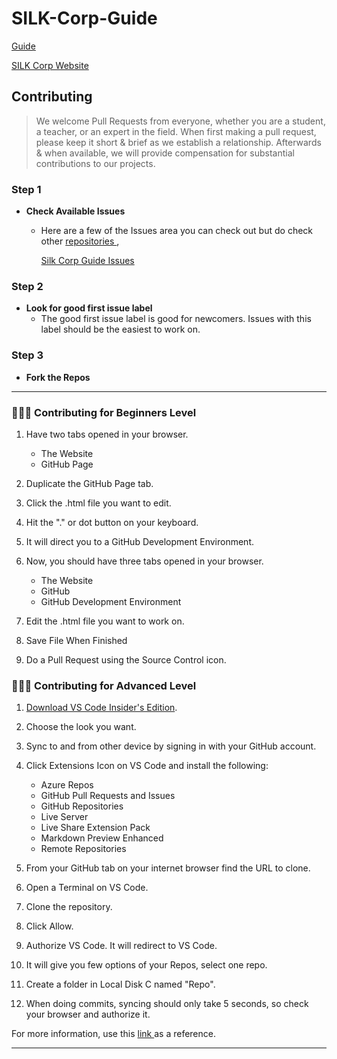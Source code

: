 # SILK-Corp-Guide

[Guide](https://guide.silkcorp.org)

[SILK Corp Website](https://silkcorp.org)


## Contributing
> We welcome Pull Requests from everyone, whether you are a student, a teacher, or an expert in the field. When first making a pull request, please keep it short &amp; brief as we establish a relationship. Afterwards &amp; when available, we will provide compensation for substantial contributions to our projects. 

### Step 1

- **Check Available Issues**
    - Here are a few of the Issues area you can check out but do check other <a href="https://github.com/orgs/Note-Hive/repositories" target="_blank"> repositories </a>,
      
      <a href="https://github.com/Note-Hive/Silk-Corp-Guide/issues" target="_blank"> Silk Corp Guide Issues</a>


### Step 2

- **Look for good first issue label**
    - The good first issue label is good for newcomers. Issues with this label should be the easiest to work on.


### Step 3
- **Fork the Repos**

---

### 🔨🔨🔨 Contributing for Beginners Level
   1. Have two tabs opened in your browser.
      - The Website
      - GitHub Page
      
   3. Duplicate the GitHub Page tab.
   4. Click the .html file you want to edit.
   5. Hit the "." or dot button on your keyboard.
   6. It will direct you to a GitHub Development Environment.
   7. Now, you should have three tabs opened in your browser.
      - The Website
      - GitHub
      - GitHub Development Environment
   8. Edit the .html file you want to work on.
   9. Save File When Finished
   10. Do a Pull Request using the Source Control icon.


### 🔨🔨🔨 Contributing for Advanced Level
   1. <a href="https://code.visualstudio.com/insiders/" target="_blank"> Download VS Code Insider's Edition</a>.
   2. Choose the look you want.
   3. Sync to and from other device by signing in with your GitHub account.		
   4. Click Extensions Icon on VS Code and install the following:
      - Azure Repos
      - GitHub Pull Requests and Issues
      - GitHub Repositories
      - Live Server
      - Live Share Extension  Pack
      - Markdown Preview Enhanced
      - Remote Repositories
   
   6. From your GitHub tab on your internet browser find the URL to clone.
   7. Open a Terminal on VS Code.
   8. Clone the repository.
   9. Click Allow.
   10. Authorize VS Code.  It will redirect to VS Code.
   11. It will give you few options of your Repos, select one repo.
   12. Create a folder in Local Disk C named "Repo".
   13. When doing commits, syncing should only take 5 seconds, so check your browser and authorize it.
   
   For more information, use this <a href="https://github.com/firstcontributions/first-contributions" target="_blank"> link </a> as a reference.

    
---
